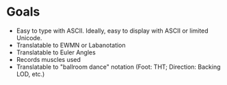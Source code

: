# Goals
* Easy to type with ASCII. Ideally, easy to display with ASCII or limited Unicode.
* Translatable to EWMN or Labanotation
* Translatable to Euler Angles
* Records muscles used
* Translatable to "ballroom dance" notation (Foot: THT; Direction: Backing LOD, etc.)
